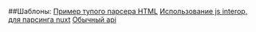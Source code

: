 ##Шаблоны:
[Пример тупого парсера HTML](src/trt_muzic.py)
[Использование js interop, для парсинга nuxt](src/trt_cocuk.py)
[Обычный api](src/cartoon_network.py)
